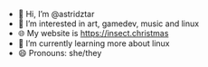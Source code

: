 - 👋 Hi, I’m @astridztar
- 👀 I’m interested in art, gamedev, music and linux
- 🌐 My website is https://insect.christmas
- 🌱 I’m currently learning more about linux
- 😄 Pronouns: she/they

<!---
astridztar/astridztar is a ✨ special ✨ repository because its `README.md` (this file) appears on your GitHub profile.
You can click the Preview link to take a look at your changes.
--->
